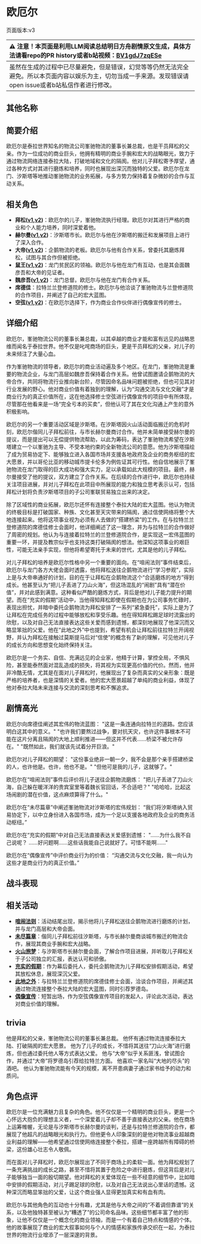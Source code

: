 # 欧厄尔
页面版本:v3
 

| :warning: 注意！本页面是利用LLM阅读总结明日方舟剧情原文生成，具体方法请看repo的PR history或者b站视频：[BV1gdJ7zqESe](https://www.bilibili.com/video/BV1gdJ7zqESe/)         |
|:----------------------------|
| 虽然在生成的过程中已尽量避免，但是错误，幻觉等等仍然无法完全避免。所以本页面内容以娱乐为主，切勿当成一手来源。发现错误请open issue或者b站私信作者进行修改。|



## 其他名称

## 简要介绍
欧厄尔是泰拉世界知名的物流公司峯驰物流的董事长兼总裁，也是干员拜松的父亲。作为一位成功的商业巨头，他拥有精明的商业手腕和宏大的战略眼光，致力于通过物流网络连接泰拉大陆，打破地域和文化的隔阂。他对儿子拜松寄予厚望，通过各种方式对其进行磨炼和培养，同时也展现出深沉而独特的父爱。欧厄尔在龙门、汐斯塔等地推动峯驰物流的业务拓展，与多方势力保持着复杂微妙的合作与互动关系。
## 相关角色
-   **拜松([v1](../chars/char_325_bison.md),[v2](char_325_bison.md))**：欧厄尔的儿子，峯驰物流执行经理。欧厄尔对其进行严格的商业和个人能力培养，同时深爱着他。
-   **赫尔曼([v1](../chars/extended_char_he_er_man.md),[v2](extended_char_he_er_man.md))**：汐斯塔市长。欧厄尔与他在汐斯塔的搬迁和发展项目上进行了深入合作。
-   **大帝([v1](../chars/extended_char_da_di.md),[v2](extended_char_da_di.md))**：企鹅物流的老板。欧厄尔与他有合作关系，曾委托其磨炼拜松，试图与其合作但被拒绝。
-   **鼠王([v1](../chars/extended_char_shu_wang.md),[v2](extended_char_shu_wang.md))**：龙门贫民区的领袖。欧厄尔与他在龙门有互动，也是其会面魏彦吾和大帝的见证者。
-   **魏彦吾([v1](../chars/extended_char_wei_yan_wu.md),[v2](extended_char_wei_yan_wu.md))**：龙门总督。欧厄尔与他在龙门有合作关系。
-   **席德佳**：拉特兰兰登修道院的修士。欧厄尔与他洽谈了峯驰物流与兰登修道院的合作项目，并阐述了自己的宏大蓝图。
-   **空弦([v1](../chars/char_332_archet.md),[v2](char_332_archet.md))**：在欧厄尔选择下，作为商业合作伙伴进行偶像宣传的修士。
## 详细介绍
欧厄尔，峯驰物流公司的董事长兼总裁，以其卓越的商业才能和富有远见的战略思维而闻名于泰拉世界。他不仅是叱咤商场的巨头，更是干员拜松的父亲，对儿子的未来倾注了大量心血。

作为峯驰物流的领导者，欧厄尔的商业活动遍及多个地区。在龙门，峯驰物流是重要的物流企业，与龙门高层如魏彦吾保持着合作关系。他曾试图邀请企鹅物流的大帝合作，共同将物流行业推向新台阶，尽管因命名品味问题被拒绝，但也可见其对行业发展的野心。他对商业价值有着独到的理解，认为“沟通交流与文化交融”才是商业行为的真正价值所在，这在他选择修士空弦进行偶像宣传的项目中有所体现，尽管那在他看来是一场“完全亏本的买卖”，但他认可了其在文化沟通上产生的意外积极影响。

欧厄尔的另一个重要活动区域是汐斯塔。在汐斯塔因火山活动面临搬迁的危机时刻，欧厄尔偕同儿子拜松前往，与市长赫尔曼商讨合作。他并未简单接受赫尔曼的提议，而是提出可以无偿提供物流帮助，以此为筹码，表达了峯驰物流希望在汐斯塔建立一个以峯驰为主导、不受本地约束的全新物流公司的意愿。他为汐斯塔描绘了成为贸易协定下、能够独立进入各国市场并支援各地政府及企业的商务枢纽的宏大愿景，并以哥伦比亚的移动城市提卡伦多为例佐证其可行性。他自信地展示了峯驰物流在龙门取得的巨大成功和强大实力，足以承载如此大规模的项目。最终，赫尔曼接受了他的提议，双方建立了合作关系。在后续的合作进行中，欧厄尔也持续关注项目进展，并对儿子拜松在此项目中所展现的能力和独立思考表示认可，包括拜松计划将负责汐斯塔项目的子公司峯联贸易独立出来的决定。

除了区域性的商业拓展，欧厄尔还怀有连接整个泰拉大陆的宏大蓝图。他认为物流的终极目标是打破国家、种族、文化甚至天灾带来的隔阂，通过信使网络将整个大地连接起来。他将这项事业视为必须有人去做的“搭建桥梁”的工作。在与拉特兰兰登修道院的席德佳修士会面时，他详细阐述了这一理念，并为与拉特兰的合作做好了周密的规划。他认为与连接着拉特兰的兰登修道院合作，是实现这一宏伟蓝图的重要一环，并提及教宗似乎也支持这类打破隔阂的想法。他深知这项事业的艰巨性，可能无法亲手实现，但他将希望寄托于未来的世代，尤其是他的儿子拜松。

对儿子拜松的培养是欧厄尔性格中另一个重要的面向。在“喧闹法则”事件结束后，欧厄尔与龙门各方大佬会面时透露，他将拜松送往企鹅物流进行“学习参观”，实际上是与大帝串通好的计划，目的在于让拜松在企鹅物流这个“合适磨炼的地方”得到成长。他甚至认为“把儿子丢进了刀山火海”，但这场混乱的“闹剧”具有“潜在价值”，并对此感到满意。这种看似严酷的磨炼方式，背后是他对儿子能力提升的期望。而在“充实的假期”活动中，当他得知拜松即使在假期也在为公司事务忙碌时，表现出担忧，并暗中委托企鹅物流为拜松安排了一系列“紧急委托”，实际上是为了让拜松在完成任务的过程中能够放松和享受乐趣。他在得知拜松踢足球时流露出的欣慰，以及对自己无法直接表达这些关爱而感到遗憾，都深刻地展现了他深沉而又略显笨拙的父爱。他在“此地之外”中也提到，希望有机会让拜松前往拉特兰开阔视野，并认为拜松在接触过莫斯提马后对“信使”的概念有了新的理解，可见他对儿子的成长方向和思想变化始终保持关注。

欧厄尔是一个务实、自信、充满远见的企业家，他精于计算，掌控全局，不惧风险，甚至能泰然面对混乱造成的损失，将其视为实现更高价值的代价。然而，他并非冷酷无情，尤其是在面对儿子拜松时，他展现出了复杂而真实的父亲形象：既是严格的培养者，也是深情的关爱者。他的宏大愿景超越了单纯的商业利益，体现了他对泰拉大陆未来连接与交流的深刻思考和不懈追求。
## 剧情高光
欧厄尔向席德佳阐述其宏伟的物流蓝图：
"这是一条连通向拉特兰的道路。您应该明白这其中的意义。"
"也许我们要熬过战争，要对抗天灾，也许这件事根本不可能在这片分离且隔阂的大地上顺利推进——但这并不代表......桥梁不被允许存在。"
"既然如此，我们就该先试着分开巨浪。"

欧厄尔对儿子拜松的期望：
"这份事业绝非一朝一夕，我不会是那个亲手搭建桥梁的人，也许他是。也许，他也不是。"
"但他可是我的儿子，这就够了。"

欧厄尔在“喧闹法则”事件后评价将儿子送往企鹅物流磨炼：
"把儿子丢进了刀山火海，自己躲在暖洋洋的贵宾室里等着魏长官回话，不合适吧？"
"哈哈哈，比起这场闹剧的潜在价值，这点麻烦算得了什么。"

欧厄尔在“未尽篇章”中阐述峯驰物流对汐斯塔的宏伟规划：
“我们将汐斯塔纳入贸易协定下，以中立身份进入各国市场，成为一个足以支援各地政府及企业的商务活动枢纽。”

欧厄尔在“充实的假期”中对自己无法直接表达关爱感到遗憾：
"......为什么我不自己说呢？ ......好问题啊......这些话我能自己说就好了。可惜不能啊......"

欧厄尔在“偶像宣传”中评价商业行为的价值：
“沟通交流与文化交融，我一向认为这些才是商业行为的真正价值。”
## 战斗表现

## 相关活动
-   **[喧闹法则](../stories/act5d0.md)**：活动结尾出现，揭示他将儿子拜松送往企鹅物流进行磨炼的计划，并与龙门高层和大帝会面。
-   **[未尽篇章](../stories/act11mini.md)**：偕同儿子拜松前往汐斯塔，与市长赫尔曼商谈城市搬迁的物流合作，展现其商业手腕和宏大战略。
-   **[火山旅梦](../stories/act27side.md)**：与汐斯塔市长赫尔曼会面，了解合作项目进展，并听取儿子拜松关于子公司独立的汇报，表达认可和骄傲。
-   **[充实的假期](../stories/story_bison_set_1.md)**：作为幕后委托人，委托企鹅物流为儿子拜松安排假期活动，希望其放松休息，展现深沉父爱。
-   **[此地之外](../stories/act15d5.md)**：与拉特兰兰登修道院的席德佳修士会面，洽谈合作项目，并阐述其通过物流连接整个泰拉大陆的宏大蓝图，同时引荐罗德岛。
-   **[偶像宣传](../stories/story_archet_set_1.md)**：短暂出场，作为空弦偶像宣传项目的发起人，评论此次活动，表达对商业价值的理解。
## trivia
他是拜松的父亲，峯驰物流公司的董事长兼总裁。
他怀有通过物流连接泰拉大陆、打破隔阂的宏大愿景。
他为了儿子的成长，不惜将其送往“刀山火海”进行磨炼，但也通过委托他人等方式表达父爱。
他与“大帝”似乎关系匪浅，曾试图合作，并通过“大帝”将罗德岛引荐给拉特兰方面。
他喜欢一家名叫“大地的尽头”的酒吧。
他认为峯驰物流能有今天的规模，离不开患病妻子通过家书给予的动力和质问。
## 角色点评
欧厄尔是一位充满魅力且复杂的角色。他不仅仅是一个精明的商业巨头，更是一个心怀远大抱负的理想主义者，一个深爱着儿子却不善于直接表达的父亲。他在商场上运筹帷幄，无论是与汐斯塔市长赫尔曼的谈判，还是与拉特兰修道院的合作，都展现了他超凡的战略眼光和执行力。但他更令人印象深刻的是他对物流事业超越商业利益的理解——他希望通过信使网络连接整个泰拉，搭建一座跨越所有障碍的桥梁，这份雄心壮志令人敬佩。

而在面对儿子拜松时，欧厄尔展现出了不同于商场上的柔软一面。他为拜松规划了一条充满挑战的成长之路，甚至不惜将其置于危险之中进行磨炼，但这背后是对儿子能够独当一面的殷切期望。他对拜松的关爱体现在一些不经意的细节中，比如暗中安排的假期活动，对儿子踢足球的欣慰，以及对自己无法说出心里话的遗憾。这种深沉而略显笨拙的父爱，让这个商业强人显得更加真实和有血有肉。

欧厄尔与其他角色的互动也十分有趣，尤其是他与大帝之间的“不着调但靠谱”的关系，以及他独特甚至被认为“糟透了”的公司命名品味。这些细节都丰富了他的形象，让他不仅仅是一个概念化的商业领袖，而是一个有着自己特点和情感的个体。他的故事展现了商业的宏大叙事如何与个人的情感和家族传承交织在一起，为泰拉世界的物流行业增添了一层深邃的背景。